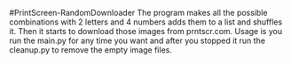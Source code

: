 #PrintScreen-RandomDownloader
The program makes all the possible combinations with 2 letters and 4 numbers adds them to a list and shuffles it. Then it starts to download those images from prntscr.com. Usage is you run the main.py for any time you want and after you stopped it run the cleanup.py to remove the empty image files.